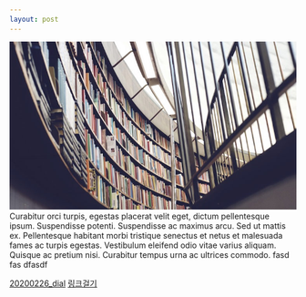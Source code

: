 ```yaml
---
layout: post
---
```

<img src="/images/fulls/03.jpg" class="fit image"> Curabitur orci turpis, egestas placerat velit eget, dictum pellentesque ipsum. Suspendisse potenti. Suspendisse ac maximus arcu. Sed ut mattis ex. Pellentesque habitant morbi tristique senectus et netus et malesuada fames ac turpis egestas. Vestibulum eleifend odio vitae varius aliquam. Quisque ac pretium nisi. Curabitur tempus urna ac ultrices commodo.
	fasd fas
	dfasdf

	
[20200226_dial](https://github.com/yujiny97/yujiny97.github.io/tree/master/_posts/AlgorithmStudy/20200226_dial)
<a href="https://github.com/yujiny97/yujiny97.github.io/tree/master/_posts/AlgorithmStudy/20200226_dial">링크걸기</a>

